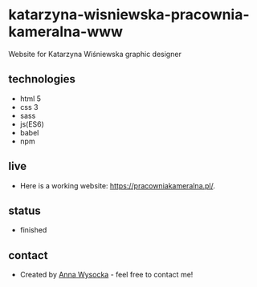 # katarzyna-wisniewska-pracownia-kameralna-www
Website for Katarzyna Wiśniewska graphic designer

## technologies
* html 5
* css 3
* sass
* js(ES6)
* babel
* npm

## live
* Here is a working website: https://pracowniakameralna.pl/.

## status
* finished

## contact
* Created by [Anna Wysocka](https://annawysocka.pl/) - feel free to contact me!
